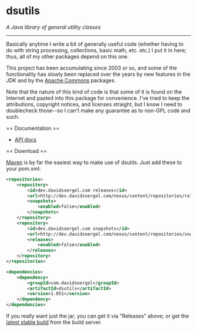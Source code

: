 dsutils
=======

_A Java library of general utility classes_

---

Basically anytime I write a bit of generally useful code (whether having to do with string processing, collections, basic math, etc. etc.) I put it in here; thus, all of my other packages depend on this one.

This project has been accumulating since 2003 or so, and some of the functionality has slowly been replaced over the years by new features in the JDK and by the [Apache Commons](http://commons.apache.org) packages.

Note that the nature of this kind of code is that some of it is found on the Internet and pasted into this package for convenience.  I've tried to keep the attributions, copyright notices, and licenses straight, but I know I need to doublecheck those--so I can't make any guarantee as to non-GPL code and such.

== Documentation ==

 * [API docs](http://davidsoergel.github.io/dsutils/)

== Download ==

[Maven](http://maven.apache.org/) is by far the easiest way to make use of dsutils.  Just add these to your pom.xml:
```xml
<repositories>
	<repository>
		<id>dev.davidsoergel.com releases</id>
		<url>http://dev.davidsoergel.com/nexus/content/repositories/releases</url>
		<snapshots>
			<enabled>false</enabled>
		</snapshots>
	</repository>
	<repository>
		<id>dev.davidsoergel.com snapshots</id>
		<url>http://dev.davidsoergel.com/nexus/content/repositories/snapshots</url>
		<releases>
			<enabled>false</enabled>
		</releases>
	</repository>
</repositories>

<dependencies>
	<dependency>
		<groupId>com.davidsoergel</groupId>
		<artifactId>dsutils</artifactId>
		<version>1.051</version>
	</dependency>
</dependencies>
```

If you really want just the jar, you can get it via "Releases" above; or get the [latest stable build](http://dev.davidsoergel.com/jenkins/job/dsutils/lastStableBuild/com.davidsoergel$dsutils/) from the build server.

